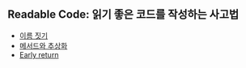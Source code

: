 ## Readable Code: 읽기 좋은 코드를 작성하는 사고법
- [이름 짓기](naming.md)
- [메서드와 추상화](method.md)
- [Early return](earlyreturn.md)

